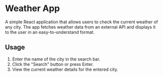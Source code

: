 # Weather App

A simple React application that allows users to check the current weather of any city. The app fetches weather data from an external API and displays it to the user in an easy-to-understand format.


## Usage

1. Enter the name of the city in the search bar.
2. Click the "Search" button or press Enter.
3. View the current weather details for the entered city.
